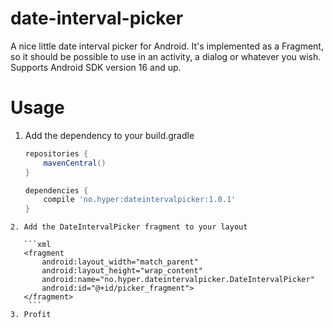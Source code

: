 date-interval-picker
====================

A nice little date interval picker for Android. It's implemented as a Fragment, so it should be
possible to use in an activity, a dialog or whatever you wish. Supports Android SDK version 16 and
up.

# Usage
1. Add the dependency to your build.gradle
   ```gradle
   repositories {
       mavenCentral()
   }

   dependencies {
       compile 'no.hyper:dateintervalpicker:1.0.1'
   }
```
2. Add the DateIntervalPicker fragment to your layout

   ```xml
   <fragment
       android:layout_width="match_parent"
       android:layout_height="wrap_content"
       android:name="no.hyper.dateintervalpicker.DateIntervalPicker"
       android:id="@+id/picker_fragment">
   </fragment>
    ```
3. Profit

